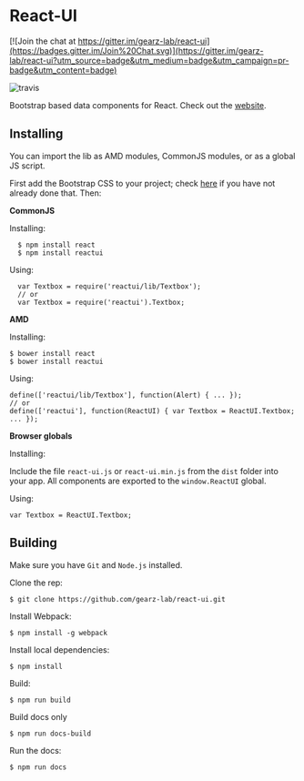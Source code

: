 React-UI
===

[![Join the chat at https://gitter.im/gearz-lab/react-ui](https://badges.gitter.im/Join%20Chat.svg)](https://gitter.im/gearz-lab/react-ui?utm_source=badge&utm_medium=badge&utm_campaign=pr-badge&utm_content=badge)

![travis](https://travis-ci.org/gearz-lab/react-ui.svg?branch=master)

Bootstrap based data components for React. Check out the [website](http://reactui.com).

Installing
---

You can import the lib as AMD modules, CommonJS modules, or as a global JS script.

First add the Bootstrap CSS to your project; check [here](http://getbootstrap.com/getting-started/) if you have not already done that. Then:

**CommonJS**

Installing:

      $ npm install react
      $ npm install reactui
      
Using:
      
      var Textbox = require('reactui/lib/Textbox');
      // or
      var Textbox = require('reactui').Textbox;
      
**AMD**

Installing:

    $ bower install react
    $ bower install reactui
    
Using:

    define(['reactui/lib/Textbox'], function(Alert) { ... });
    // or
    define(['reactui'], function(ReactUI) { var Textbox = ReactUI.Textbox; ... });
    
**Browser globals**

Installing:

Include the file `react-ui.js` or `react-ui.min.js` from the `dist` folder into your app. All components are exported
to the `window.ReactUI` global.

Using:

    var Textbox = ReactUI.Textbox;

Building
---

Make sure you have `Git` and `Node.js` installed.

Clone the rep:

    $ git clone https://github.com/gearz-lab/react-ui.git

Install Webpack:

    $ npm install -g webpack

Install local dependencies:

    $ npm install

Build:

    $ npm run build
    
Build docs only

    $ npm run docs-build
    
Run the docs:

    $ npm run docs
